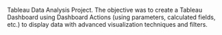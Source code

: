 Tableau Data Analysis Project. 
The objective was to create a Tableau Dashboard using Dashboard Actions (using parameters, calculated fields, etc.) to display data with advanced visualization techniques and filters.
